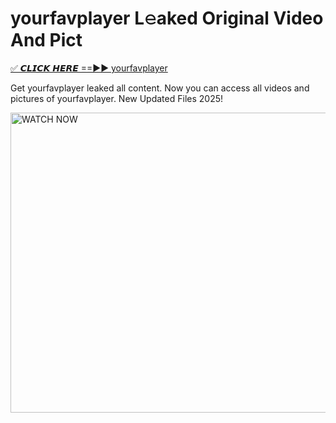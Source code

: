 # yourfavplayer L𝚎aked Original Video And Pict

<p><a href="https://cliphot.my.id/yourfavplayer" rel="nofollow">✅ 𝘾𝙇𝙄𝘾𝙆 𝙃𝙀𝙍𝙀 ==►► yourfavplayer​</a></p>


<p>Get yourfavplayer leaked all content. Now you can access all videos and pictures of yourfavplayer. New Updated Files 2025!</p>


<p><a rel="nofollow" title="WATCH NOW" href="https://cliphot.my.id/yourfavplayer"><img border="yourfavplayer" height="480" width="720" title="WATCH NOW" alt="WATCH NOW" src="https://i.ibb.co.com/xMMVF88/686577567.gif"></a></p>